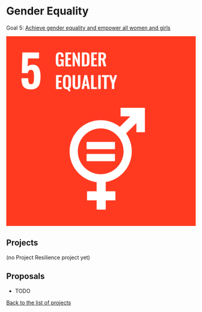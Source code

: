 # Gender Equality

Goal 5: [Achieve gender equality and empower all women and girls](https://sdgs.un.org/goals/goal5)

[![Goal 5](../images/sdgs/E-WEB-Goal-05.png)](https://sdgs.un.org/goals/goal5)

## Projects

(no Project Resilience project yet)

## Proposals

- TODO

[Back to the list of projects](../README.md)